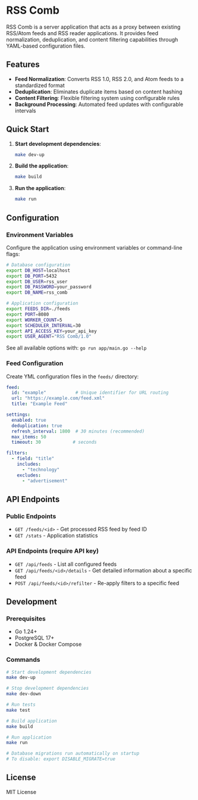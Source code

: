 # RSS Comb

RSS Comb is a server application that acts as a proxy between existing RSS/Atom feeds and RSS reader applications. It provides feed normalization, deduplication, and content filtering capabilities through YAML-based configuration files.

## Features

- **Feed Normalization**: Converts RSS 1.0, RSS 2.0, and Atom feeds to a standardized format
- **Deduplication**: Eliminates duplicate items based on content hashing
- **Content Filtering**: Flexible filtering system using configurable rules
- **Background Processing**: Automated feed updates with configurable intervals

## Quick Start

1. **Start development dependencies**:
   ```bash
   make dev-up
   ```

2. **Build the application**:
   ```bash
   make build
   ```

3. **Run the application**:
   ```bash
   make run
   ```

## Configuration

### Environment Variables

Configure the application using environment variables or command-line flags:

```bash
# Database configuration
export DB_HOST=localhost
export DB_PORT=5432
export DB_USER=rss_user
export DB_PASSWORD=your_password
export DB_NAME=rss_comb

# Application configuration
export FEEDS_DIR=./feeds
export PORT=8080
export WORKER_COUNT=5
export SCHEDULER_INTERVAL=30
export API_ACCESS_KEY=your_api_key
export USER_AGENT="RSS Comb/1.0"
```

See all available options with: `go run app/main.go --help`

### Feed Configuration

Create YML configuration files in the `feeds/` directory:

```yaml
feed:
  id: "example"           # Unique identifier for URL routing
  url: "https://example.com/feed.xml"
  title: "Example Feed"

settings:
  enabled: true
  deduplication: true
  refresh_interval: 1800  # 30 minutes (recommended)
  max_items: 50
  timeout: 30            # seconds

filters:
  - field: "title"
    includes:
      - "technology"
    excludes:
      - "advertisement"
```

## API Endpoints

### Public Endpoints
- `GET /feeds/<id>` - Get processed RSS feed by feed ID
- `GET /stats` - Application statistics

### API Endpoints (require API key)
- `GET /api/feeds` - List all configured feeds
- `GET /api/feeds/<id>/details` - Get detailed information about a specific feed
- `POST /api/feeds/<id>/refilter` - Re-apply filters to a specific feed

## Development

### Prerequisites

- Go 1.24+
- PostgreSQL 17+
- Docker & Docker Compose

### Commands

```bash
# Start development dependencies
make dev-up

# Stop development dependencies
make dev-down

# Run tests
make test

# Build application
make build

# Run application
make run

# Database migrations run automatically on startup
# To disable: export DISABLE_MIGRATE=true
```

## License

MIT License